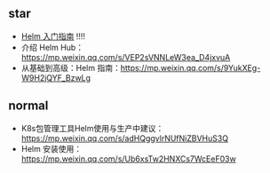 ## star

* [Helm 入门指南](https://mp.weixin.qq.com/s/f-sHjfIGh2ESm0ovtY8DSw) !!!!
* 介绍 Helm Hub：https://mp.weixin.qq.com/s/VEP2sVNNLeW3ea_D4jxvuA
* 从基础到高级：Helm 指南：https://mp.weixin.qq.com/s/9YukXEg-W9H2jQYF_BzwLg

## normal

* K8s包管理工具Helm使用与生产中建议：https://mp.weixin.qq.com/s/adHQggvlrNUfNiZBVHuS3Q
* Helm 安装使用：https://mp.weixin.qq.com/s/Ub6xsTw2HNXCs7WcEeF03w